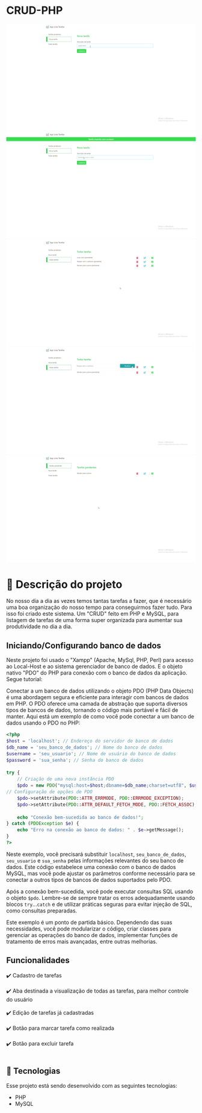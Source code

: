 # CRUD-PHP

<img src="img/menu.png">

<img src="img/sucesso.png">

<img src="img/todasTarefas.png">

<img src="img/atualizar.png">

<img src="img/pendentes.png">

#  📝 Descrição do projeto

<p>
No nosso dia a dia as vezes temos tantas tarefas a fazer, que é necessário uma boa organização do nosso tempo para conseguirmos fazer tudo.
Para isso foi criado este sistema. Um "CRUD" feito em PHP e MySQL, para listagem de tarefas de uma forma super organizada para aumentar sua  produtividade no dia a dia.
</p>

## Iniciando/Configurando banco de dados

Neste projeto foi usado o "Xampp" (Apache, MySql, PHP, Perl) para acesso ao Local-Host e ao sistema gerenciador de banco de dados. E o objeto nativo "PDO" do PHP para conexão com o banco de dados da aplicação. Segue tutorial:

Conectar a um banco de dados utilizando o objeto PDO (PHP Data Objects) é uma abordagem segura e eficiente para interagir com bancos de dados em PHP. O PDO oferece uma camada de abstração que suporta diversos tipos de bancos de dados, tornando o código mais portável e fácil de manter. Aqui está um exemplo de como você pode conectar a um banco de dados usando o PDO no PHP:

```php
<?php
$host = 'localhost'; // Endereço do servidor de banco de dados
$db_name = 'seu_banco_de_dados'; // Nome do banco de dados
$username = 'seu_usuario'; // Nome de usuário do banco de dados
$password = 'sua_senha'; // Senha do banco de dados

try {
    // Criação de uma nova instância PDO
    $pdo = new PDO("mysql:host=$host;dbname=$db_name;charset=utf8", $username, $password);
// Configuração de opções de PDO
    $pdo->setAttribute(PDO::ATTR_ERRMODE, PDO::ERRMODE_EXCEPTION);
    $pdo->setAttribute(PDO::ATTR_DEFAULT_FETCH_MODE, PDO::FETCH_ASSOC);

    echo "Conexão bem-sucedida ao banco de dados!";
} catch (PDOException $e) {
    echo "Erro na conexão ao banco de dados: " . $e->getMessage();
}
?>
```

Neste exemplo, você precisará substituir `localhost`, `seu_banco_de_dados`, `seu_usuario` e `sua_senha` pelas informações relevantes do seu banco de dados. Este código estabelece uma conexão com o banco de dados MySQL, mas você pode ajustar os parâmetros conforme necessário para se conectar a outros tipos de bancos de dados suportados pelo PDO.

Após a conexão bem-sucedida, você pode executar consultas SQL usando o objeto `$pdo`. Lembre-se de sempre tratar os erros adequadamente usando blocos `try`...`catch` e de utilizar práticas seguras para evitar injeção de SQL, como consultas preparadas.

Este exemplo é um ponto de partida básico. Dependendo das suas necessidades, você pode modularizar o código, criar classes para gerenciar as operações do banco de dados, implementar funções de tratamento de erros mais avançadas, entre outras melhorias.

## Funcionalidades

:heavy_check_mark: Cadastro de tarefas <br> <br>
:heavy_check_mark: Aba destinada a visualização de todas as tarefas, para melhor controle do usuário <br> <br>
:heavy_check_mark: Edição de tarefas já cadastradas <br> <br>
:heavy_check_mark: Botão para marcar tarefa como realizada <br> <br>
:heavy_check_mark: Botão para excluir tarefa  <br> <br>

## 🚀 Tecnologias

Esse projeto está sendo desenvolvido com as seguintes tecnologias:

- PHP
- MySQL

